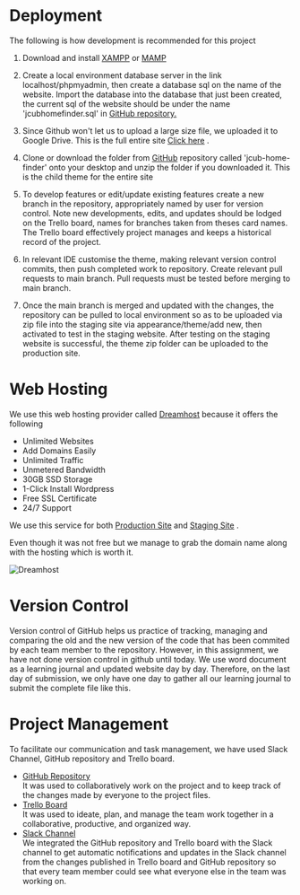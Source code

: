 # Deployment

The following is how development is recommended for this project

1. Download and install <a href="https://www.apachefriends.org/">XAMPP</a> or <a href="https://www.mamp.info/en/mamp/mac/">MAMP</a>

2. Create a local environment database server in the link localhost/phpmyadmin, then create a database sql on the name of the website. Import the database into the database that just been created, the current sql of the website should be under the name 'jcubhomefinder.sql' in  <a href="https://github.com/PhucLanPhan/CMS-assignmen.git">GitHub repository.</a>

3. Since Github won't let us to upload a large size file, we uploaded it to Google Drive. This is the full entire site <a href="https://drive.google.com/file/d/1yTMgs9IGKYnFOw9PI_X0WhrwUsZXlija/view?usp=share_link">Click here</a> . 

4. Clone or download the folder from <a href="https://github.com/PhucLanPhan/CMS-assignmen.git">GitHub</a>  repository called 'jcub-home-finder' onto your desktop and unzip the folder if you downloaded it. This is the child theme for the entire  site

5. To develop features or edit/update existing features create a new branch in the repository, appropriately named by user for version control. Note new developments, edits, and updates should be lodged on the Trello board, names for branches taken from theses card names. The Trello board effectively project manages and keeps a historical record of the project.

6. In relevant IDE customise the theme, making relevant version control commits, then push completed work to repository. Create relevant pull requests to main branch. Pull requests must be tested before merging to main branch.

7. Once the main branch is merged and updated with the changes, the repository can be pulled to local environment so as to be uploaded via zip file into the staging site via appearance/theme/add new, then activated to test in the staging website. After testing on the staging website is successful, the theme zip folder can be uploaded to the production site.


# Web Hosting
We use this web hosting provider called <a href="https://www.dreamhost.com/">Dreamhost</a> because it offers the following  
* Unlimited Websites
* Add Domains Easily
* Unlimited Traffic
* Unmetered Bandwidth
* 30GB SSD Storage
* 1-Click Install Wordpress
* Free SSL Certificate
* 24/7 Support

We use this service for both <a href="https://jcubhomefindercom.stage.site/">Production Site</a> and <a href="https://jcubhomefindercom.stage.site/">Staging Site</a> .

Even though it was not free but we manage to grab the domain name along with the hosting which is worth it.



![Dreamhost](https://user-images.githubusercontent.com/114546849/234907042-a1ade259-a637-436a-aa10-8876316c9a46.PNG)


# Version Control 

Version control of GitHub helps us practice of tracking, managing and comparing the old and the new version of the code that has been commited by each team member to the repository. However, in this assignment, we have not done version control in github until today. We use word document as a learning journal and updated website day by day. Therefore, on the last day of submission, we only have one day to gather all our learning journal to submit the complete file like this.

# Project Management
To facilitate our communication and task management, we have used Slack Channel, GitHub repository and Trello board.

* [GitHub Repository](https://github.com/PhucLanPhan/CMS-assignmen.git)<br/>
It was used to collaboratively work on the project and to keep track of the changes made by everyone to the project files.
* [Trello Board](https://trello.com/b/HfPsk2c6/cms)<br/>
It was used to ideate, plan, and manage the team work together in a collaborative, productive, and organized way.
* [Slack Channel](https://app.slack.com/client/T1HPNSNKT/C04QJQUABR6/thread/C04QJQUABR6-1682243806.851439)<br/>
We integrated the GitHub repository and Trello board with the Slack channel to get automatic notifications and updates in the Slack channel from the changes published in Trello board and GitHub repository so that every team member could see what everyone else in the team was working on.
